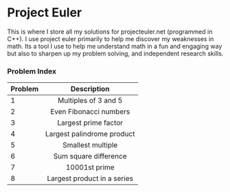 <!-- https://github.com/adam-p/markdown-here/wiki/Markdown-Cheatsheet -->

Project Euler
=================
This is where I store all my solutions for projecteuler.net (programmed in C++).
I use project euler primarily to help me discover my weaknesses in math. Its a tool I use to
help me understand math in a fun and engaging way but also to sharpen up my problem solving, and
independent research skills.

<!--
![alt text](https://www.google.com/url?sa=i&rct=j&q=&esrc=s&source=images&cd=&cad=rja&uact=8&ved=0ahUKEwih3p3n8t3QAhVJ1WMKHWU-AHYQjRwIBw&url=http%3A%2F%2Fwww.cprdnewberg.org%2Fgeneral%2Fpage%2Fmath-gamers-active-summer-camp&psig=AFQjCNGt0cA1fEC65yHYwYb5x3z0WKM6lw&ust=1481056295162619 "C++ Logo")
-->

### Problem Index

| Problem        | Description           |
| ------------- |:--------------------:|
| 1     | Multiples of 3 and 5 |
| 2     | Even Fibonacci numbers |
| 3     | Largest prime factor |
| 4     | Largest palindrome product |
| 5     | Smallest multiple |
| 6     | Sum square difference |
| 7     | 10001st prime |
| 8     | Largest product in a series |
